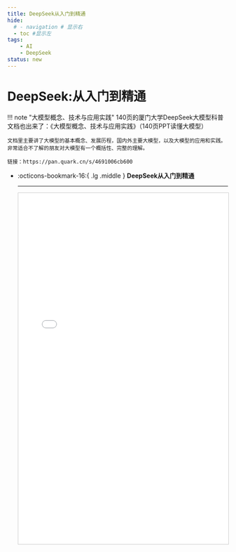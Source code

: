 ```yaml
---
title: DeepSeek从入门到精通
hide:
  # - navigation # 显示右
  - toc #显示左
tags:
    - AI
    - DeepSeek
status: new
---
```


# DeepSeek:从入门到精通

!!! note "大模型概念、技术与应用实践"
    140页的厦门大学DeepSeek大模型科普文档也出来了：《大模型概念、技术与应用实践》（140页PPT读懂大模型）

    文档里主要讲了大模型的基本概念、发展历程，国内外主要大模型，以及大模型的应用和实践。非常适合不了解的朋友对大模型有一个概括性、完整的理解。

    链接：https://pan.quark.cn/s/4691006cb600

<div class="grid cards" markdown>

-   :octicons-bookmark-16:{ .lg .middle } __DeepSeek从入门到精通__

    ---

    <iframe src="../AI/DeepSeek从入门到精通.pdf" width="100%" height="800px" style="border: 1px solid #ccc; overflow: auto;">
    </iframe>
    

</div>